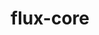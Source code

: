 ---
title: "flux-core"
layout: cache
categories: [package, develop-2024-02-25]
meta: {"versions": ["0.59.0"], "compilers": ["cce@=15.0.1", "gcc@=11.4.0", "gcc@=7.3.1", "gcc@=7.5.0", "gcc@=9.4.0", "oneapi@=2024.0.0"], "oss": ["amzn2", "rhel8", "ubuntu18.04", "ubuntu20.04", "ubuntu22.04"], "platforms": ["linux"], "targets": ["aarch64", "neoverse_n1", "neoverse_v1", "neoverse_v2", "ppc64le", "x86_64_v3", "zen4"], "stacks": ["aws-isc", "aws-isc-aarch64", "e4s", "e4s-cray-rhel", "e4s-neoverse-v2", "e4s-neoverse_v1", "e4s-oneapi", "e4s-power", "radiuss", "root"], "num_specs": 14, "num_specs_by_stack": {"root": 14, "aws-isc-aarch64": 2, "aws-isc": 1, "e4s-cray-rhel": 1, "radiuss": 1, "e4s-neoverse_v1": 2, "e4s-power": 2, "e4s": 2, "e4s-neoverse-v2": 2, "e4s-oneapi": 1}}
spec_details: [{"hash": "kvuy6wy7ytbo6254kwvlm2aza6ydupor", "compiler": "gcc@=7.3.1", "versions": ["0.59.0"], "os": "amzn2", "platform": "linux", "target": "aarch64", "variants": ["build_system=autotools", "~cuda", "~docs", "~security"], "stacks": ["root", "aws-isc-aarch64"], "size": "-", "tarball": "https://binaries.spack.io/releases/develop-2024-02-25/build_cache/linux-amzn2-aarch64/gcc-7.3.1/flux-core-0.59.0/linux-amzn2-aarch64-gcc-7.3.1-flux-core-0.59.0-kvuy6wy7ytbo6254kwvlm2aza6ydupor.spack"}, {"hash": "cbimyeev4cpzj2ngsrtckr7764nkrzmt", "compiler": "gcc@=7.3.1", "versions": ["0.59.0"], "os": "amzn2", "platform": "linux", "target": "neoverse_n1", "variants": ["build_system=autotools", "~cuda", "~docs", "~security"], "stacks": ["root", "aws-isc-aarch64"], "size": "-", "tarball": "https://binaries.spack.io/releases/develop-2024-02-25/build_cache/linux-amzn2-neoverse_n1/gcc-7.3.1/flux-core-0.59.0/linux-amzn2-neoverse_n1-gcc-7.3.1-flux-core-0.59.0-cbimyeev4cpzj2ngsrtckr7764nkrzmt.spack"}, {"hash": "5aotnyslc7c5ynga5l57f7qlxk7infuq", "compiler": "gcc@=7.3.1", "versions": ["0.59.0"], "os": "amzn2", "platform": "linux", "target": "x86_64_v3", "variants": ["build_system=autotools", "~cuda", "~docs", "~security"], "stacks": ["aws-isc", "root"], "size": "-", "tarball": "https://binaries.spack.io/releases/develop-2024-02-25/build_cache/linux-amzn2-x86_64_v3/gcc-7.3.1/flux-core-0.59.0/linux-amzn2-x86_64_v3-gcc-7.3.1-flux-core-0.59.0-5aotnyslc7c5ynga5l57f7qlxk7infuq.spack"}, {"hash": "qn7xgbgxqdllebjny7vhexekpzx4ulnn", "compiler": "cce@=15.0.1", "versions": ["0.59.0"], "os": "rhel8", "platform": "linux", "target": "zen4", "variants": ["build_system=autotools", "~cuda", "~docs", "~security"], "stacks": ["root", "e4s-cray-rhel"], "size": "-", "tarball": "https://binaries.spack.io/releases/develop-2024-02-25/build_cache/linux-rhel8-zen4/cce-15.0.1/flux-core-0.59.0/linux-rhel8-zen4-cce-15.0.1-flux-core-0.59.0-qn7xgbgxqdllebjny7vhexekpzx4ulnn.spack"}, {"hash": "2oh7gccajxppwv33jcdefhr4e4hrn3ct", "compiler": "gcc@=7.5.0", "versions": ["0.59.0"], "os": "ubuntu18.04", "platform": "linux", "target": "x86_64_v3", "variants": ["build_system=autotools", "~cuda", "~docs", "~security"], "stacks": ["radiuss", "root"], "size": "-", "tarball": "https://binaries.spack.io/releases/develop-2024-02-25/build_cache/linux-ubuntu18.04-x86_64_v3/gcc-7.5.0/flux-core-0.59.0/linux-ubuntu18.04-x86_64_v3-gcc-7.5.0-flux-core-0.59.0-2oh7gccajxppwv33jcdefhr4e4hrn3ct.spack"}, {"hash": "6d7clwzquy72evi7q5wsaixthekjoxsn", "compiler": "gcc@=11.4.0", "versions": ["0.59.0"], "os": "ubuntu20.04", "platform": "linux", "target": "neoverse_v1", "variants": ["build_system=autotools", "+cuda", "~docs", "~security"], "stacks": ["root", "e4s-neoverse_v1"], "size": "-", "tarball": "https://binaries.spack.io/releases/develop-2024-02-25/build_cache/linux-ubuntu20.04-neoverse_v1/gcc-11.4.0/flux-core-0.59.0/linux-ubuntu20.04-neoverse_v1-gcc-11.4.0-flux-core-0.59.0-6d7clwzquy72evi7q5wsaixthekjoxsn.spack"}, {"hash": "sjzylrgjrzbs53mft2a32gbocnavu6cx", "compiler": "gcc@=11.4.0", "versions": ["0.59.0"], "os": "ubuntu20.04", "platform": "linux", "target": "neoverse_v1", "variants": ["build_system=autotools", "~cuda", "~docs", "~security"], "stacks": ["root", "e4s-neoverse_v1"], "size": "-", "tarball": "https://binaries.spack.io/releases/develop-2024-02-25/build_cache/linux-ubuntu20.04-neoverse_v1/gcc-11.4.0/flux-core-0.59.0/linux-ubuntu20.04-neoverse_v1-gcc-11.4.0-flux-core-0.59.0-sjzylrgjrzbs53mft2a32gbocnavu6cx.spack"}, {"hash": "qnqnbubrhsyjtonezxktfyg7l5vpc3ck", "compiler": "gcc@=9.4.0", "versions": ["0.59.0"], "os": "ubuntu20.04", "platform": "linux", "target": "ppc64le", "variants": ["build_system=autotools", "+cuda", "~docs", "~security"], "stacks": ["root", "e4s-power"], "size": "-", "tarball": "https://binaries.spack.io/releases/develop-2024-02-25/build_cache/linux-ubuntu20.04-ppc64le/gcc-9.4.0/flux-core-0.59.0/linux-ubuntu20.04-ppc64le-gcc-9.4.0-flux-core-0.59.0-qnqnbubrhsyjtonezxktfyg7l5vpc3ck.spack"}, {"hash": "icuq6muiaigowhzq4zmzid5gs4wyx2v5", "compiler": "gcc@=9.4.0", "versions": ["0.59.0"], "os": "ubuntu20.04", "platform": "linux", "target": "ppc64le", "variants": ["build_system=autotools", "~cuda", "~docs", "~security"], "stacks": ["root", "e4s-power"], "size": "-", "tarball": "https://binaries.spack.io/releases/develop-2024-02-25/build_cache/linux-ubuntu20.04-ppc64le/gcc-9.4.0/flux-core-0.59.0/linux-ubuntu20.04-ppc64le-gcc-9.4.0-flux-core-0.59.0-icuq6muiaigowhzq4zmzid5gs4wyx2v5.spack"}, {"hash": "ch3lc3kruvciiqxhcg374oc42uxspa34", "compiler": "gcc@=11.4.0", "versions": ["0.59.0"], "os": "ubuntu20.04", "platform": "linux", "target": "x86_64_v3", "variants": ["build_system=autotools", "~cuda", "~docs", "~security"], "stacks": ["root", "e4s"], "size": "-", "tarball": "https://binaries.spack.io/releases/develop-2024-02-25/build_cache/linux-ubuntu20.04-x86_64_v3/gcc-11.4.0/flux-core-0.59.0/linux-ubuntu20.04-x86_64_v3-gcc-11.4.0-flux-core-0.59.0-ch3lc3kruvciiqxhcg374oc42uxspa34.spack"}, {"hash": "jb2bu766ut54y57dbcucxulqmbpvwqkm", "compiler": "gcc@=11.4.0", "versions": ["0.59.0"], "os": "ubuntu20.04", "platform": "linux", "target": "x86_64_v3", "variants": ["build_system=autotools", "+cuda", "~docs", "~security"], "stacks": ["root", "e4s"], "size": "-", "tarball": "https://binaries.spack.io/releases/develop-2024-02-25/build_cache/linux-ubuntu20.04-x86_64_v3/gcc-11.4.0/flux-core-0.59.0/linux-ubuntu20.04-x86_64_v3-gcc-11.4.0-flux-core-0.59.0-jb2bu766ut54y57dbcucxulqmbpvwqkm.spack"}, {"hash": "epxjc55hzjdrlqon5qevc3lysjbxz6y7", "compiler": "gcc@=11.4.0", "versions": ["0.59.0"], "os": "ubuntu22.04", "platform": "linux", "target": "neoverse_v2", "variants": ["build_system=autotools", "~cuda", "~docs", "~security"], "stacks": ["e4s-neoverse-v2", "root"], "size": "-", "tarball": "https://binaries.spack.io/releases/develop-2024-02-25/build_cache/linux-ubuntu22.04-neoverse_v2/gcc-11.4.0/flux-core-0.59.0/linux-ubuntu22.04-neoverse_v2-gcc-11.4.0-flux-core-0.59.0-epxjc55hzjdrlqon5qevc3lysjbxz6y7.spack"}, {"hash": "ehybdtevjt7c5dbpi44ywelvehzufdnj", "compiler": "gcc@=11.4.0", "versions": ["0.59.0"], "os": "ubuntu22.04", "platform": "linux", "target": "neoverse_v2", "variants": ["build_system=autotools", "+cuda", "~docs", "~security"], "stacks": ["e4s-neoverse-v2", "root"], "size": "-", "tarball": "https://binaries.spack.io/releases/develop-2024-02-25/build_cache/linux-ubuntu22.04-neoverse_v2/gcc-11.4.0/flux-core-0.59.0/linux-ubuntu22.04-neoverse_v2-gcc-11.4.0-flux-core-0.59.0-ehybdtevjt7c5dbpi44ywelvehzufdnj.spack"}, {"hash": "mxcvruuljd2pw7z4wki42mcwbyah6pzq", "compiler": "oneapi@=2024.0.0", "versions": ["0.59.0"], "os": "ubuntu22.04", "platform": "linux", "target": "x86_64_v3", "variants": ["build_system=autotools", "~cuda", "~docs", "~security"], "stacks": ["root", "e4s-oneapi"], "size": "-", "tarball": "https://binaries.spack.io/releases/develop-2024-02-25/build_cache/linux-ubuntu22.04-x86_64_v3/oneapi-2024.0.0/flux-core-0.59.0/linux-ubuntu22.04-x86_64_v3-oneapi-2024.0.0-flux-core-0.59.0-mxcvruuljd2pw7z4wki42mcwbyah6pzq.spack"}]
---